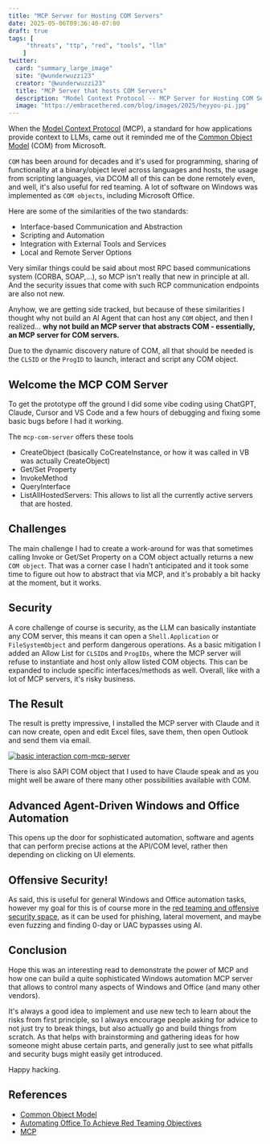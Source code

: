 ```yaml
---
title: "MCP Server for Hosting COM Servers"
date: 2025-05-06T09:36:40-07:00
draft: true
tags: [
     "threats", "ttp", "red", "tools", "llm"
    ]
twitter:
  card: "summary_large_image"
  site: "@wunderwuzzi23"
  creator: "@wunderwuzzi23"
  title: "MCP Server that hosts COM Servers"
  description: "Model Context Protocol -- MCP Server for Hosting COM Servers"
  image: "https://embracethered.com/blog/images/2025/heyyou-pi.jpg"
---
```


When the [Model Context Protocol](https://modelcontextprotocol.io/introduction) (MCP), a standard for how applications provide context to LLMs, came out it reminded me of the [Common Object Model](https://learn.microsoft.com/en-us/windows/win32/com/the-component-object-model) (COM) from Microsoft. 

`COM` has been around for decades and it's used for programming, sharing of functionality at a binary/object level across languages and hosts, the usage from scripting languages, via DCOM all of this can be done remotely even, and well, it's also useful for red teaming. A lot of software on Windows was implemented as `COM objects`, including Microsoft Office.

Here are some of the similarities of the two standards:
* Interface-based Communication and Abstraction 
* Scripting and Automation
* Integration with External Tools and Services
* Local and Remote Server Options

Very similar things could be said about most RPC based communications system (CORBA, SOAP,...), so MCP isn't really that new in principle at all. And the security issues that come with such RCP communication endpoints are also not new.

Anyhow, we are getting side tracked, but because of these similarities I thought why not build an AI Agent that can host any `COM` object, and then I realized... **why not build an MCP server that abstracts COM - essentially, an MCP server for COM servers.**

Due to the dynamic discovery nature of COM, all that should be needed is the `CLSID` or the `ProgID` to launch, interact and script any COM object.

## Welcome the MCP COM Server

To get the prototype off the ground I did some vibe coding using ChatGPT, Claude, Cursor and VS Code and a few hours of debugging and fixing some basic bugs before I had it working.

The `mcp-com-server` offers these tools

* CreateObject (basically CoCreateInstance, or how it was called in VB was actually CreateObject)
* Get/Set Property 
* InvokeMethod
* QueryInterface
* ListAllHostedServers: This allows to list all the currently active servers that are hosted.

## Challenges

The main challenge I had to create a work-around for was that sometimes calling Invoke or Get/Set Property on a COM object actually returns a new `COM object`. That was a corner case I hadn’t anticipated and it took some time to figure out how to abstract that via MCP, and it's probably a bit hacky at the moment, but it works.


## Security

A core challenge of course is security, as the LLM can basically instantiate any COM server, this means it can open a `Shell.Application` or `FileSystemObject` and perform dangerous operations. As a basic mitigation I added an Allow List for `CLSID`s and `ProgIDs`, where the MCP server will refuse to instantiate and host only allow listed COM objects. This can be expanded to include specific interfaces/methods as well. Overall, like with a lot of MCP servers, it's risky business.

## The Result

The result is pretty impressive, I installed the MCP server with Claude and it can now create, open and edit Excel files, save them, then open Outlook and send them via email.

[![basic interaction com-mcp-server](/blog/images/2025/claude-mcp-com-excel.png)](/blog/images/2025/claude-mcp-com-excel.png)

There is also SAPI COM object that I used to have Claude speak and as you might well be aware of there many other possibilities available with COM.

## Advanced Agent-Driven Windows and Office Automation 

This opens up the door for sophisticated automation, software and agents that can perform precise actions at the API/COM level, rather then depending on clicking on UI elements. 

## Offensive Security!

As said, this is useful for general Windows and Office automation tasks, however my goal for this is of course more in the [red teaming and offensive security space](https://embracethered.com/blog/posts/2021/automating-office-to-achieve-redteaming-objectives/), as it can be used for phishing, lateral movement, and maybe even fuzzing and finding 0-day or UAC bypasses using AI.

## Conclusion

Hope this was an interesting read to demonstrate the power of MCP and how one can build a quite sophisticated Windows automation MCP server that allows to control many aspects of Windows and Office (and many other vendors).

It's always a good idea to implement and use new tech to learn about the risks from first principle, so I always encourage people asking for advice to not just try to break things, but also actually go and build things from scratch. As that helps with brainstorming and gathering ideas for how someone might abuse certain parts, and generally just to see what pitfalls and security bugs might easily get introduced.


Happy hacking.

## References

* [Common Object Model](https://learn.microsoft.com/en-us/windows/win32/com/the-component-object-model)
* [Automating Office To Achieve Red Teaming Objectives](https://embracethered.com/blog/posts/2021/automating-office-to-achieve-redteaming-objectives/)
* [MCP](https://modelcontextprotocol.io/introduction)
